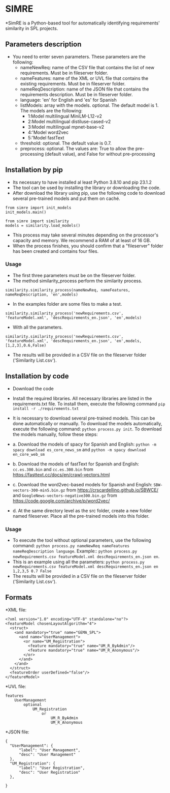 # SIMRE

*SimRE is a Python-based tool for automatically identifying requirements' similarity in SPL projects.

## Parameters description

* You need to enter seven parameters. These parameters are the following:
  * nameNewReq: name of the CSV file that contains the list of new requirements. Must be in fileserver folder.
  * nameFeatures: name of the XML or UVL file that contains the existing requirements. Must be in fileserver folder.
  * nameReqDescription: name of the JSON file that contains the requirements description. Must be in fileserver folder.
  * language: 'en' for English and 'es' for Spanish
  * listModels: array with the models. optional. The default model is 1. The models are the following:
      * 1:Model multilingual MiniLM-L12-v2
      * 2:Model multilingual distiluse-cased-v2
      * 3:Model multilingual mpnet-base-v2
      * 4:'Model word2vec
      * 5:'Model fastText 
  * threshold: optional. The default value is 0.7.
  * preprocess: optional. The values are: True to allow the pre-processing (default value), and False for without pre-processing

## Installation by pip

* Its necessary to have installed al least Python 3.8.10 and pip 23.1.2
* The tool can be used by installing the library or downloading the code.
* After download the library using pip, use the following code to download several pre-trained models and put them on caché.

```
from simre import init_models
init_models.main()

from simre import similarity
models = similarity.load_models()
```

* This process may take several minutes depending on the processor's capacity and memory. We recommend a RAM of at least of 16 GB.
* When the process finishes, you should confirm that a "fileserver" folder has been created and contains four files.

### Usage

* The first three parameters must be on the fileserver folder. 
* The method similarity_process perform the similarity process.

```
similarity.similarity_process(nameNewReq, nameFeatures, nameReqDescription, 'en',models) 
```

* In the examples folder are some files to make a test.

```
similarity.similarity_process('newRequirements.csv', 'featureModel.xml', 'descRequirements_en.json', 'en',models) 
```

* With all the parameters.

```
similarity.similarity_process('newRequirements.csv', 'featureModel.xml', 'descRequirements_en.json', 'en',models,[1,2,3],0.6,False) 
```

* The results will be provided in a CSV file on the fileserver folder ('Similarity List.csv'). 


## Installation by code

* Download the code 
* Install the required libraries. All necessary libraries are listed in the requirements.txt file. To install them, execute the following command `pip install -r ./requirements.txt`
* It is necessary to download several pre-trained models. This can be done automatically or manually. To download the models automatically, execute the following command: `python process.py init`. To download the models manually, follow these steps:

* a. Download the models of spacy for Spanish and English: `python -m spacy download es_core_news_sm` and `python -m spacy download en_core_web_sm`
* b. Download the models of fastText for Spanish and English: `cc.es.300.bin` and `cc.es.300.bin` from https://fasttext.cc/docs/en/crawl-vectors.html
* c. Download the word2vec-based models for Spanish and English: `SBW-vectors-300-min5.bin.gz` from https://crscardellino.github.io/SBWCE/  and `GoogleNews-vectors-negative300.bin.gz` from https://code.google.com/archive/p/word2vec/  
* d. At the same directory level as the src folder, create a new folder named fileserver. Place all the pre-trained models into this folder.

### Usage

* To execute the tool without optional parameters, use the following command: `python process.py nameNewReq nameFeatures nameReqDescription language`. Example:: `python process.py newRequirements.csv featureModel.xml descRequirements_en.json en`. 
* This is an example using all the parameters: `python process.py newRequirements.csv featureModel.xml descRequirements_en.json en 1,2,3,5 0.7 False`
* The results will be provided in a CSV file on the fileserver folder ('Similarity List.csv'). 
   
## Formats

*XML file:

```
<?xml version="1.0" encoding="UTF-8" standalone="no"?>
<featureModel chosenLayoutAlgorithm="4">
  <struct>
    <and mandatory="true" name="GEMA_SPL">      
      <and name="UserManagement">
        <or name="UM_Registration">
          <feature mandatory="true" name="UM_R_ByAdmin"/>
          <feature mandatory="true" name="UM_R_Anonymous"/>
        </or>              
      </and>      
    </and>
  </struct>
  <featureOrder userDefined="false"/>
</featureModel>
```

*UVL file: 

```
features
	UserManagement 
		optional
			UM_Registration 
				or
					UM_R_ByAdmin 
					UM_R_Anonymous
```

*JSON file:

```
{
  "UserManagement": { 
      "label": "User Management",
      "desc": "User Management" 
  },
  "UM_Registration": { 
      "label": "User Registration",
      "desc": "User Registration" 
  },
  
}
```
